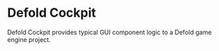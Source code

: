 # Defold Cockpit

Defold Cockpit provides typical GUI component logic to a Defold game engine project.